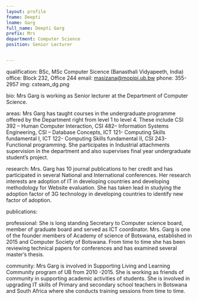 ```yaml
---
layout: profile
fname: Deepti
lname: Garg
full_name: Deepti Garg
prefix: Mrs
department: Computer Science     
position: Senior Lecturer


---
```


qualification: BSc, MSc Computer Sicence (Banasthali Vidyapeeth, India)
office: Block 232, Office 244 
email: masizana@mopipi.ub.bw
phone: 355-2957
img: csteam_dg.png

bio: Mrs Garg is working as Senior lecturer at the Department of Computer Science.

areas: Mrs Garg has taught courses in the undergraduate programme offered by the Department right from level 1 to level 4. These include CSI 392 – Human Computer Interaction, CSI 482– Information Systems Engineering, CSI – Database Concepts, ICT 121- Computing Skills fundamental I, ICT 122- Computing Skills fundamental II, CSI 243- Functional programming. She participates in Industrial attachments supervision in the department and also supervises final year undergraduate student’s project. 

research: Mrs. Garg has 10 journal publications to her credit and has participated in several National and International conferences. Her research interests are adoption of IT in developing countries and developing methodology for Website evaluation. She has taken lead in studying the adoption factor of 3G technology in developing countries to identify new factor of adoption. 

publications:         

professional: She is long standing Secretary to Computer science board, member of graduate board and served as ICT coordinator. Mrs. Garg is one of the founder members of Academy of science of Botswana, established in 2015 and Computer Society of Botswana. From time to time she has been reviewing technical papers for conferences and has examined several master’s thesis. 

community: Mrs Garg is involved in Supporting Living and Learning Community program of UB from 2010 -2015. She is working as friends of community in supporting academic activities of students. She is involved in upgrading IT skills of Primary and secondary school teachers in Botswana and South Africa where she conducts training sessions from time to time.
